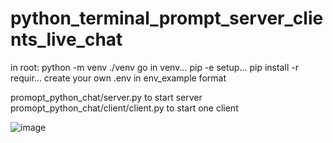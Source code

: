 # python_terminal_prompt_server_clients_live_chat
in root:
python -m venv ./venv
go in venv...
pip -e setup...
pip install -r requir...
create your own .env in env_example format

promopt_python_chat/server.py to start server
promopt_python_chat/client/client.py to start one client

![image](https://github.com/cohenyuval315/python_terminal_prompt_server_clients_live_chat/assets/61754002/bc126ede-ea44-43d8-b587-4370cc9145d3)
